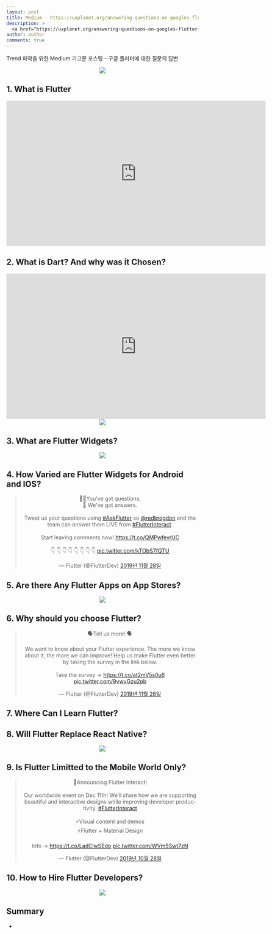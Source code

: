 ```yaml
---
layout: post
title: Medium - https://uxplanet.org/answering-questions-on-googles-flutter-a46a395cefe0
description: >
  <a href="https://uxplanet.org/answering-questions-on-googles-flutter-a46a395cefe0">원문 - Digitalogy</a>
author: author
comments: true
---
```


Trend 파악을 위한 Medium 기고문 포스팅 - 구글 플러터에 대한 질문의 답변

<center>
<img src="https://miro.medium.com/max/3200/1*ogNimrTnf_COR7ImVFr3-A.png"/>
</center>

## 1. What is Flutter

<center>
<iframe width="680" height="382" src="https://www.youtube.com/embed/fq4N0hgOWzU" frameborder="0" allow="accelerometer; autoplay; encrypted-media; gyroscope; picture-in-picture" allowfullscreen></iframe>
</center>

## 2. What is Dart? And why was it Chosen?

<center>
<iframe width="680" height="382" src="https://www.youtube.com/embed/5F-6n_2XWR8" frameborder="0" allow="accelerometer; autoplay; encrypted-media; gyroscope; picture-in-picture" allowfullscreen></iframe>
</center>

<center>
<img src="https://miro.medium.com/max/1994/1*0kBdUXwB5IMt3f0CGcm1Ow.gif"/>
</center>

## 3. What are Flutter Widgets?

<center>
<img src="https://miro.medium.com/max/1126/1*800byZ5JgWP_UPGKxtg1Qw.png"/>
</center>

## 4. How Varied are Flutter Widgets for Android and IOS?

<center>
<blockquote class="twitter-tweet" data-lang="ko"><p lang="en" dir="ltr">🙋‍♀️You&#39;ve got questions.<br>👊 We&#39;ve got answers.<br><br>Tweet us your questions using <a href="https://twitter.com/hashtag/AskFlutter?src=hash&amp;ref_src=twsrc%5Etfw">#AskFlutter</a> so <a href="https://twitter.com/redbrogdon?ref_src=twsrc%5Etfw">@redbrogdon</a> and the team can answer them LIVE from <a href="https://twitter.com/hashtag/FlutterInteract?src=hash&amp;ref_src=twsrc%5Etfw">#FlutterInteract</a>.<br><br>Start leaving comments now! <a href="https://t.co/QMPwfevrUC">https://t.co/QMPwfevrUC</a><br><br>👇 👇 👇 👇 👇 👇 👇 👇 <a href="https://t.co/kTObS7fQTU">pic.twitter.com/kTObS7fQTU</a></p>&mdash; Flutter (@FlutterDev) <a href="https://twitter.com/FlutterDev/status/1200087929646796800?ref_src=twsrc%5Etfw">2019년 11월 28일</a></blockquote>
<script async src="https://platform.twitter.com/widgets.js" charset="utf-8"></script>
</center>

## 5. Are there Any Flutter Apps on App Stores?

<center>
<img src="https://miro.medium.com/max/1600/1*9PU6XZkOSOmPufH13_Jp1A.png"/>
</center>

## 6.  Why should you choose Flutter?

<center>
<blockquote class="twitter-tweet" data-lang="ko"><p lang="en" dir="ltr">🗣Tell us more!  🗣<br><br>We want to know about your Flutter experience. The more we know about it, the more we can improve! Help us make Flutter even better by taking the survey in the link below. <br><br>Take the survey → <a href="https://t.co/at2mV5s0u6">https://t.co/at2mV5s0u6</a> <a href="https://t.co/9vwvGzu2pb">pic.twitter.com/9vwvGzu2pb</a></p>&mdash; Flutter (@FlutterDev) <a href="https://twitter.com/FlutterDev/status/1199372245820477440?ref_src=twsrc%5Etfw">2019년 11월 26일</a></blockquote>
<script async src="https://platform.twitter.com/widgets.js" charset="utf-8"></script>
</center>

## 7. Where Can I Learn Flutter?

## 8. Will Flutter Replace React Native?

<center>
<img src="https://miro.medium.com/max/1276/1*cMOSKwf6qq8rOD_eKl_8tQ.png"/>
</center>

## 9. Is Flutter Limitted to the Mobile World Only?

<center>
<blockquote class="twitter-tweet" data-lang="ko"><p lang="en" dir="ltr">🎉Announcing Flutter Interact!<br><br>Our worldwide event on Dec 11th! We’ll share how we are supporting beautiful and interactive designs while improving developer productivity. <a href="https://twitter.com/hashtag/FlutterInteract?src=hash&amp;ref_src=twsrc%5Etfw">#FlutterInteract</a><br><br>⚡️Visual content and demos<br>⚡️Flutter + Material Design<br><br>Info → <a href="https://t.co/LadClwSEdo">https://t.co/LadClwSEdo</a> <a href="https://t.co/WVm5Swt7zN">pic.twitter.com/WVm5Swt7zN</a></p>&mdash; Flutter (@FlutterDev) <a href="https://twitter.com/FlutterDev/status/1188862889500786698?ref_src=twsrc%5Etfw">2019년 10월 28일</a></blockquote>
<script async src="https://platform.twitter.com/widgets.js" charset="utf-8"></script>
</center>

## 10. How to Hire Flutter Developers?

<center>
<img src="https://miro.medium.com/max/1600/1*aIE51Yn6kYRYYYZnA0emgg.png"/>
</center>

## Summary
* 
